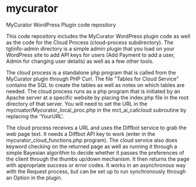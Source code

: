 # mycurator
MyCurator WordPress Plugin code repository

This code repository includes the MyCurator WordPress plugin code as well as the code for the Cloud Process (cloud-process subdirectory).  The tgtinfo-admin directory is a simple admin plugin that you load on your WordPress site to add API keys for users (Add Payment to add a user, Admin for changing user details) as well as a few other tools.  

The cloud process is a standalone php program that is called from the MyCurator plugin through PHP Curl. The file "Tables for Cloud Service" contains the SQL to create the tables as well as notes on which tables are needed.  The cloud process runs as a php program that is initiated by an Apache server at a specific website by placing the index.php file in the root directory of that server.  You will need to set the URL in the mycruator/Mycurator_local_proc.php in the mct_ai_callcloud subroutine by replacing the 'YourURL'.  

The cloud process receives a URL and uses the Diffbot service to grab the web page text. It needs a Diffbot API key to work (enter in the mycurator_cloud_functions.php program).  The cloud service also does keyword checking on the returned page as well as running it through a simple Bayesian algorithm to decide whether it passes the preferences of the client through the thumbs up/down mechanism.  It then returns the page with appropriate success or error codes.  It works in an asynchronous way with the Request process, but can be set up to run synchronously through an Option in the plugin.
